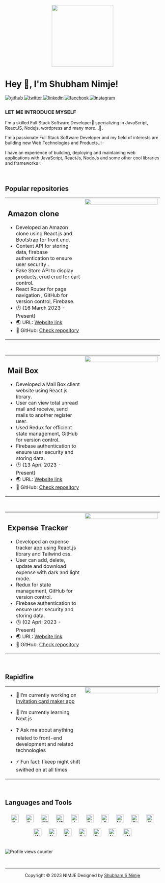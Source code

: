 <div align="center">
<img src="https://camo.githubusercontent.com/a4c584bce1c41271485d28f92aaf9f581b3c88b68ca723b6edfd58b4ba988c2b/68747470733a2f2f63646e2e6472696262626c652e636f6d2f75736572732f313138373833362f73637265656e73686f74732f363533393432392f70726f6772616d65722e676966" align="center" height="200" width="" />
</div>  
  

# Hey 👋, I'm Shubham Nimje!  
  

<a href="https://github.com/Shubham-S-Nimje" target="_blank">
<img src=https://img.shields.io/badge/github-%2324292e.svg?&style=for-the-badge&logo=github&logoColor=white alt=github style="margin-bottom: 5px;" />
</a>
<a href="https://twitter.com/Shubham_S_Nimje" target="_blank">
<img src=https://img.shields.io/badge/twitter-%2300acee.svg?&style=for-the-badge&logo=twitter&logoColor=white alt=twitter style="margin-bottom: 5px;" />
</a>
<a href="https://linkedin.com/in/21878636/shußham" target="_blank">
<img src=https://img.shields.io/badge/linkedin-%231E77B5.svg?&style=for-the-badge&logo=linkedin&logoColor=white alt=linkedin style="margin-bottom: 5px;" />
</a>
<a href="https://www.facebook.com/shubham.nimje.90" target="_blank">
<img src=https://img.shields.io/badge/facebook-%232E87FB.svg?&style=for-the-badge&logo=facebook&logoColor=white alt=facebook style="margin-bottom: 5px;" />
</a>
<a href="https://instagram.com/shubham_s_nimje" target="_blank">
<img src=https://img.shields.io/badge/instagram-%23000000.svg?&style=for-the-badge&logo=instagram&logoColor=white alt=instagram style="margin-bottom: 5px;" />
</a>  
  



### LET ME INTRODUCE MYSELF  
I'm a skilled Full Stack Software Developer🚀 specializing in JavaScript, ReactJS, Nodejs, wordpress and many more...🎯.

I'm a passionate Full Stack Software Developer and my field of interests are building new Web Technologies and Products..✨

I have an experience of building, deploying and maintaining web applications with JavaScript, ReactJs, NodeJs and some other cool libraries and frameworks ✨  
  

<br/>  


## Popular repositories  
<table><tr><td valign="top" width="50%">
  
## Amazon clone
- Developed an Amazon clone using React.js and Bootstrap for front end.
- Context API for storing data, firebase authentication to ensure user security .
- Fake Store API to display products, crud crud for cart control.
- React Router for page navigation , GitHub for version control, Firebase.
- 🕒 (16 March 2023 - Present)
- 🌏 URL: [Website link](https://shubham-s-nimje.github.io/E-Commerce/)    
- 🔭 GitHub: [Check repository](https://github.com/Shubham-S-Nimje/E-Commerce) 

</td><td valign="top" width="50%">

<div align="center">
<img src="https://camo.githubusercontent.com/dc124fe74a13f6ca937479e80ee65632067691cc56abe82d766a3ab6301c90ef/68747470733a2f2f7368756268616d2e6e696d6a652e636f2e696e2f70332e6a7067" align="center" style="width: 100%" />
</div>  


</td></tr></table>  

<br/>  

<table><tr><td valign="top" width="50%">
  
## Mail Box 
- Developed a Mail Box client website using React.js library.
- User can view total unread mail and receive, send mails to another register user.
- Used Redux for efficient state management, GitHub for version control.
- Firebase authentication to ensure user security and storing data.
- 🕒 (13 April 2023 - Present)
- 🌏 URL: [Website link](https://shubham-s-nimje.github.io/Mail-Box-Client/)    
- 🔭 GitHub: [Check repository](https://github.com/Shubham-S-Nimje/Mail-Box-Client)
  

</td><td valign="top" width="50%">

<div align="center">
<img src="https://camo.githubusercontent.com/c495cf824271f916cd064207e9b2966faf03057ce88400ed90823b0e0de144af/68747470733a2f2f7368756268616d2e6e696d6a652e636f2e696e2f70322e6a7067" align="center" style="width: 100%" />
</div>  


</td></tr></table>  

<br/>  

<table><tr><td valign="top" width="50%">
  
## Expense Tracker
- Developed an expense tracker app using React.js library and Tailwind css.
- User can add, delete, update and download expense with dark and light mode.
- Redux for state management, GitHub for version control.
- Firebase authentication to ensure user security and storing data.
- 🕒 (02 April 2023 - Present)
- 🌏 URL: [Website link](https://shubham-s-nimje.github.io/Expense-Tracker-2/)    
- 🔭 GitHub: [Check repository](https://github.com/Shubham-S-Nimje/Expense-Tracker-2)    


</td><td valign="top" width="50%">

<div align="center">
<img src="https://camo.githubusercontent.com/82b43f81910b26ab3c7b32500edc8c5a8b61bc133abd6c722659ac05ae820661/68747470733a2f2f7368756268616d2e6e696d6a652e636f2e696e2f70352e6a7067" align="center" style="width: 100%" />
</div>  


</td></tr></table>  

<br/>  


## Rapidfire  
<table><tr><td valign="top" width="50%">

- 🔭 I’m currently working on [Invitation card maker app](https://next-card-iota.vercel.app/)  
  

- 🌱 I’m currently learning Next.js  
  

- ❓ Ask me about anything related to front-end development and related technologies  
  

- ⚡ Fun fact: I keep night shift swithed on at all times   


</td><td valign="top" width="50%">

<div align="center">
<img src="https://camo.githubusercontent.com/cae12fddd9d6982901d82580bdf321d81fb299141098ca1c2d4891870827bf17/68747470733a2f2f6d69726f2e6d656469756d2e636f6d2f6d61782f313336302f302a37513379765349765f7430696f4a2d5a2e676966" align="center" style="width: 100%" />
</div>  


</td></tr></table>  

<br/>  


## Languages and Tools  
<div align="center">  
<a href="https://reactjs.org/" target="_blank"><img style="margin: 10px" src="https://profilinator.rishav.dev/skills-assets/react-original-wordmark.svg" alt="React" height="25" /></a>  
<a href="https://getbootstrap.com/docs/3.4/javascript/" target="_blank"><img style="margin: 10px" src="https://profilinator.rishav.dev/skills-assets/bootstrap-plain.svg" alt="Bootstrap" height="25" /></a>  
<a href="https://www.w3schools.com/css/" target="_blank"><img style="margin: 10px" src="https://profilinator.rishav.dev/skills-assets/css3-original-wordmark.svg" alt="CSS3" height="25" /></a>  
<a href="https://en.wikipedia.org/wiki/HTML5" target="_blank"><img style="margin: 10px" src="https://profilinator.rishav.dev/skills-assets/html5-original-wordmark.svg" alt="HTML5" height="25" /></a>  
<a href="https://www.javascript.com/" target="_blank"><img style="margin: 10px" src="https://profilinator.rishav.dev/skills-assets/javascript-original.svg" alt="JavaScript" height="25" /></a>  
<a href="https://www.cplusplus.com/" target="_blank"><img style="margin: 10px" src="https://profilinator.rishav.dev/skills-assets/cplusplus-original.svg" alt="C++" height="25" /></a>  
<a href="https://www.cprogramming.com/" target="_blank"><img style="margin: 10px" src="https://profilinator.rishav.dev/skills-assets/c-original.svg" alt="C" height="25" /></a>  
<a href="https://www.mysql.com/" target="_blank"><img style="margin: 10px" src="https://profilinator.rishav.dev/skills-assets/mysql-original-wordmark.svg" alt="MySQL" height="25" /></a>  
<a href="https://github.com/" target="_blank"><img style="margin: 10px" src="https://profilinator.rishav.dev/skills-assets/git-scm-icon.svg" alt="Git" height="25" /></a>  
<a href="https://firebase.google.com/" target="_blank"><img style="margin: 10px" src="https://profilinator.rishav.dev/skills-assets/firebase.png" alt="Firebase" height="25" /></a>  
<a href="https://wordpress.com/" target="_blank"><img style="margin: 10px" src="https://profilinator.rishav.dev/skills-assets/wordpress.png" alt="WordPress" height="25" /></a>  
<a href="https://nodejs.org/" target="_blank"><img style="margin: 10px" src="https://profilinator.rishav.dev/skills-assets/nodejs-original-wordmark.svg" alt="Node.js" height="25" /></a>  
<a href="https://redux.js.org/" target="_blank"><img style="margin: 10px" src="https://profilinator.rishav.dev/skills-assets/redux-original.svg" alt="Redux" height="25" /></a>  
<a href="https://www.tailwindcss.com/" target="_blank"><img style="margin: 10px" src="https://profilinator.rishav.dev/skills-assets/tailwindcss.svg" alt="Tailwind CSS" height="25" /></a>  
<a href="https://www.raspberrypi.org/" target="_blank"><img style="margin: 10px" src="https://profilinator.rishav.dev/skills-assets/raspberrypi.png" alt="Raspberry Pi" height="25" /></a>  
<a href="https://nextjs.org/" target="_blank"><img style="margin: 10px" src="https://profilinator.rishav.dev/skills-assets/nextjs.png" alt="NextJS" height="25" /></a>  
<a href="https://woocommerce.com/" target="_blank"><img style="margin: 10px" src="https://profilinator.rishav.dev/skills-assets/woocommerce.png" alt="WooCommerce" height="25" /></a>  
</div>  

<br/>  
  

![Profile views counter](https://komarev.com/ghpvc/?username=Shubham-S-Nimje&&style=flat-square)  
  

<br/>  

----
<div align="center">Copyright © 2023 NIMJE
Designed by <a href="https://shubham.nimje.co.in/" target="_blank">Shubham S Nimje</a></div>
